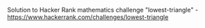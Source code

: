 Solution to Hacker Rank mathematics challenge "lowest-triangle" - https://www.hackerrank.com/challenges/lowest-triangle
